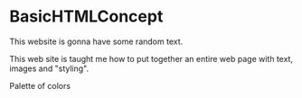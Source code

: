 # BasicHTMLConcept
<p>This website is gonna have some random text.<p>
<p>This web site is taught me how to put together an entire web page with text, images and "styling".<p>
<p>Palette of colors <https://coolors.co/palette/0a192f-172a46-64fcda-087e8b-c4ceed-77809a><p>